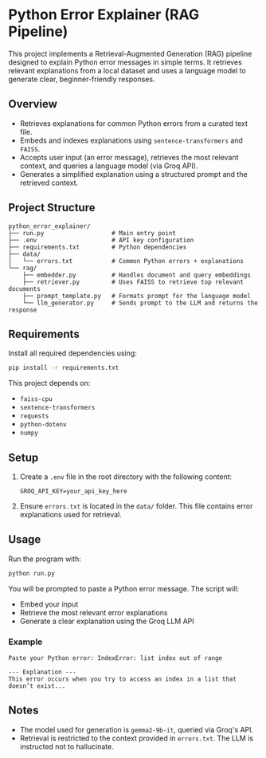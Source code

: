 # Python Error Explainer (RAG Pipeline)

This project implements a Retrieval-Augmented Generation (RAG) pipeline designed to explain Python error messages in simple terms. It retrieves relevant explanations from a local dataset and uses a language model to generate clear, beginner-friendly responses.

## Overview

- Retrieves explanations for common Python errors from a curated text file.
- Embeds and indexes explanations using `sentence-transformers` and `FAISS`.
- Accepts user input (an error message), retrieves the most relevant context, and queries a language model (via Groq API).
- Generates a simplified explanation using a structured prompt and the retrieved context.

## Project Structure

```
python_error_explainer/
├── run.py                   # Main entry point
├── .env                     # API key configuration
├── requirements.txt         # Python dependencies
├── data/
│   └── errors.txt           # Common Python errors + explanations
└── rag/
    ├── embedder.py          # Handles document and query embeddings
    ├── retriever.py         # Uses FAISS to retrieve top relevant documents
    ├── prompt_template.py   # Formats prompt for the language model
    └── llm_generator.py     # Sends prompt to the LLM and returns the response
````

## Requirements

Install all required dependencies using:

```bash
pip install -r requirements.txt
````


This project depends on:

* `faiss-cpu`
* `sentence-transformers`
* `requests`
* `python-dotenv`
* `numpy`

## Setup

1. Create a `.env` file in the root directory with the following content:

   ```
   GROQ_API_KEY=your_api_key_here
   ```

2. Ensure `errors.txt` is located in the `data/` folder. This file contains error explanations used for retrieval.

## Usage

Run the program with:

```bash
python run.py
```


You will be prompted to paste a Python error message. The script will:

* Embed your input
* Retrieve the most relevant error explanations
* Generate a clear explanation using the Groq LLM API

### Example

```
Paste your Python error: IndexError: list index out of range

--- Explanation ---
This error occurs when you try to access an index in a list that doesn’t exist...
```

## Notes

* The model used for generation is `gemma2-9b-it`, queried via Groq's API.
* Retrieval is restricted to the context provided in `errors.txt`. The LLM is instructed not to hallucinate.
